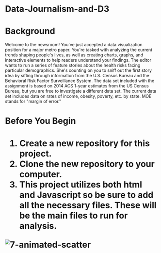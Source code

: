 # Data-Journalism-and-D3
<h1>Background</h1>
<p>Welcome to the newsroom! You've just accepted a data visualization position for a major metro paper. You're tasked with analyzing the current trends shaping people's lives, as well as creating charts, graphs, and interactive elements to help readers understand your findings.
The editor wants to run a series of feature stories about the health risks facing particular demographics. She's counting on you to sniff out the first story idea by sifting through information from the U.S. Census Bureau and the Behavioral Risk Factor Surveillance System.
The data set included with the assignment is based on 2014 ACS 1-year estimates from the US Census Bureau, but you are free to investigate a different data set. The current data set includes data on rates of income, obesity, poverty, etc. by state. MOE stands for "margin of error." </p>

<h1>Before You Begin<h1>

<ol>
<li>Create a new repository for this project.</li>


<li>Clone the new repository to your computer.</li>


<li>This project utilizes both html and Javascript so be sure to add all the necessary files. These will be the main files to run for analysis.</li>



</ol>

<img src="https://user-images.githubusercontent.com/75814760/116644340-b7b09d80-a938-11eb-8b3b-0011cf93fee6.gif" alt="7-animated-scatter" style="max-width:100%;">

